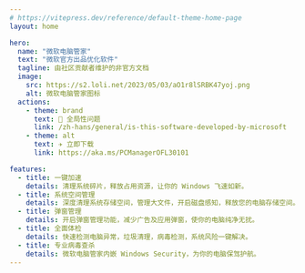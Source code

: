 ```yaml
---
# https://vitepress.dev/reference/default-theme-home-page
layout: home

hero:
  name: "微软电脑管家"
  text: "微软官方出品优化软件"
  tagline: 由社区贡献者维护的非官方文档
  image:
    src: https://s2.loli.net/2023/05/03/aO1r8lSRBK47yoj.png
    alt: 微软电脑管家图标
  actions:
    - theme: brand
      text: 🛟 全局性问题
      link: /zh-hans/general/is-this-software-developed-by-microsoft
    - theme: alt
      text: ✈️ 立即下载
      link: https://aka.ms/PCManagerOFL30101

features:
  - title: 一键加速
    details: 清理系统碎片，释放占用资源，让你的 Windows 飞速如新。
  - title: 系统空间管理
    details: 深度清理系统存储空间，管理大文件，开启磁盘感知，释放您的电脑存储空间。
  - title: 弹窗管理
    details: 开启弹窗管理功能，减少广告及应用弹窗，使你的电脑纯净无扰。
  - title: 全面体检
    details: 快速检测电脑异常，垃圾清理，病毒检测，系统风险一键解决。
  - title: 专业病毒查杀
    details: 微软电脑管家内嵌 Windows Security，为你的电脑保驾护航。
---
```



